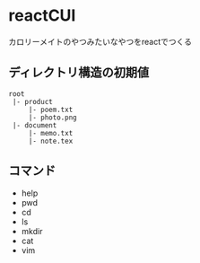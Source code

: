 # reactCUI
カロリーメイトのやつみたいなやつをreactでつくる

## ディレクトリ構造の初期値

```
root
 |- product
     |- poem.txt
     |- photo.png
 |- document
     |- memo.txt
     |- note.tex
```
## コマンド

- help
- pwd
- cd
- ls
- mkdir
- cat
- vim
